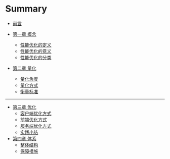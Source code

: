 # Summary

* [前言](README.md)

* [第一章 概念]()
    * [性能优化的定义](chapter1/definition.md)
    * [性能优化的意义](part1/gitbook.md)
    * [性能优化的分类](part1/gitbook.md)
* [第二章 量化]()
    * [量化角度](part1/writing.md)
    * [量化方式](part1/gitbook.md)
    * [衡量标准](part1/gitbook.md)

---

* [第三章 优化]()
    * [客户端优化方式](part1/writing.md)
    * [前端优化方式](part1/gitbook.md)
    * [服务端优化方式](part1/gitbook.md)
    * [实践小结](part1/gitbook.md)
* [第四章 体系]()
    * [整体结构](part1/writing.md)
    * [保障措施](part1/gitbook.md)
